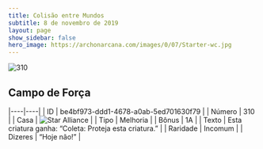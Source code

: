 ```yaml
---
title: Colisão entre Mundos
subtitle: 8 de novembro de 2019
layout: page
show_sidebar: false
hero_image: https://archonarcana.com/images/0/07/Starter-wc.jpg
---
```


![310](https://cdn.keyforgegame.com/media/card_front/pt/452_310_8V49FCJ2G2F4_pt.png)

## Campo de Força

|----|----|
| ID | be4bf973-ddd1-4678-a0ab-5ed701630f79 |
| Número | 310 |
| Casa | ![Star Alliance](https://archonarcana.com/images/thumb/7/7d/Star_Alliance.png/22px-Star_Alliance.png "Aliança Estelar") |
| Tipo | Melhoria |
| Bônus | 1A |
| Texto | Esta criatura ganha: “Coleta: Proteja esta criatura.” |
| Raridade | Incomum |
| Dizeres | “Hoje não!” |